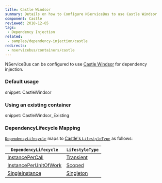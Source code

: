 ```yaml
---
title: Castle Windsor
summary: Details on how to Configure NServiceBus to use Castle Windsor for dependency injection. Includes usage examples as well as lifecycle mappings.
component: Castle
reviewed: 2018-12-05
tags:
 - Dependency Injection
related:
 - samples/dependency-injection/castle
redirects:
 - nservicebus/containers/castle
---
```



NServiceBus can be configured to use [Castle Windsor](https://github.com/castleproject/Windsor) for dependency injection.


### Default usage

snippet: CastleWindsor


### Using an existing container

snippet: CastleWindsor_Existing


### DependencyLifecycle Mapping

[`DependencyLifecycle`](/nservicebus/dependency-injection/) maps to [Castle's `LifestyleType`](https://github.com/castleproject/Windsor/blob/master/docs/lifestyles.md) as follows:


| `DependencyLifecycle`                                                                                             | `LifestyleType`                                                                           |
|-----------------------------------------------------------------------------------------------------------------|------------------------------------------------------------------------------------------------|
| [InstancePerCall](/nservicebus/dependency-injection/) | [Transient](https://github.com/castleproject/Windsor/blob/master/docs/lifestyles.md#transient) |
| [InstancePerUnitOfWork](/nservicebus/dependency-injection/)                    | [Scoped](https://github.com/castleproject/Windsor/blob/master/docs/lifestyles.md#scoped)       |
| [SingleInstance](/nservicebus/dependency-injection/)                                  | [Singleton](https://github.com/castleproject/Windsor/blob/master/docs/lifestyles.md#singleton) |

